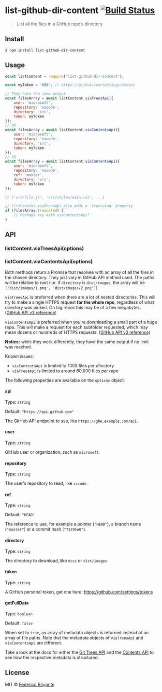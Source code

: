 # list-github-dir-content [![Build Status](https://travis-ci.org/fregante/list-github-dir-content.svg?branch=master)](https://travis-ci.org/fregante/list-github-dir-content)

> List all the files in a GitHub repo’s directory

## Install

```
$ npm install list-github-dir-content
```


## Usage

```js
const listContent = require('list-github-dir-content');

const myToken = '000'; // https://github.com/settings/tokens

// They have the same output
const filesArray = await listContent.viaTreesApi({
	user: 'microsoft',
	repository: 'vscode',
	directory: 'src',
	token: myToken
});
// OR
const filesArray = await listContent.viaContentsApi({
	user: 'microsoft',
	repository: 'vscode',
	directory: 'src',
	token: myToken
});
// OR
const filesArray = await listContent.viaContentsApi({
	user: 'microsoft',
	repository: 'vscode',
	ref: 'master',
	directory: 'src',
	token: myToken
});

// ['src/file.js', 'src/styles/main.css', ...]

// listContent.viaTreesApi also adds a `truncated` property
if (filesArray.truncated) {
	// Perhaps try with viaContentsApi?
}
```


## API

### listContent.viaTreesApi(options)
### listContent.viaContentsApi(options)

Both methods return a Promise that resolves with an array of all the files in the chosen directory. They just vary in GitHub API method used. The paths will be relative to root (i.e. if `directory` is `dist/images`, the array will be `['dist/images/1.png', 'dist/images/2.png']`)

`viaTreesApi` is preferred when there are a lot of nested directories. This will try to make a single HTTPS request **for the whole repo**, regardless of what directory was picked. On big repos this may be of a few megabytes. ([GitHub API v3 reference](https://developer.github.com/v3/git/trees/#get-a-tree-recursively))

`viaContentsApi` is preferred when you're downloading a small part of a huge repo. This will make a request for each subfolder requested, which may mean dozens or hundreds of HTTPS requests. ([GitHub API v3 reference](https://developer.github.com/v3/repos/contents/#get-contents))

**Notice:** while they work differently, they have the same output if no limit was reached.

Known issues:

- `viaContentsApi` is limited to 1000 files _per directory_
- `viaTreesApi` is limited to around 60,000 files _per repo_

The following properties are available on the `options` object: 

#### api

Type: `string`

Default: `"https://api.github.com"`

The GitHub API endpoint to use, like `https://ghe.example.com/api`.

#### user

Type: `string`

GitHub user or organization, such as `microsoft`.

#### repository

Type: `string`

The user's repository to read, like `vscode`.

#### ref

Type: `string`

Default: `"HEAD"`

The reference to use, for example a pointer (`"HEAD"`), a branch name (`"master"`) or a commit hash (`"71705e0"`).

#### directory

Type: `string`

The directory to download, like `docs` or `dist/images`

#### token

Type: `string`

A GitHub personal token, get one here: https://github.com/settings/tokens

#### getFullData

Type: `boolean`

Default: `false`

When set to `true`, an array of metadata objects is returned instead of an array of file paths. Note that the metadata objects of `viaTreesApi` and `viaContentsApi` are different.

Take a look at the docs for either the [Git Trees API](https://developer.github.com/v3/git/trees/#response) and the [Contents API](https://developer.github.com/v3/repos/contents/#response) to see how the respective metadata is structured.


## License

MIT © [Federico Brigante](https://bfred.it)

